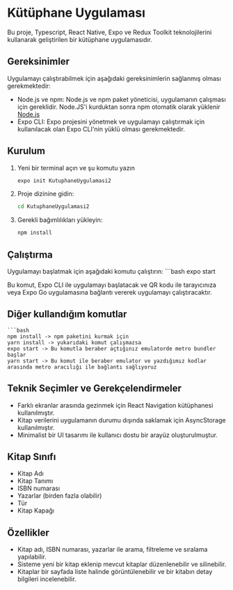 # Kütüphane Uygulaması

Bu proje, Typescript, React Native, Expo ve Redux Toolkit teknolojilerini kullanarak geliştirilen bir kütüphane uygulamasıdır.

## Gereksinimler

Uygulamayı çalıştırabilmek için aşağıdaki gereksinimlerin sağlanmış olması gerekmektedir:

- Node.js ve npm: Node.js ve npm paket yöneticisi, uygulamanın çalışması için gereklidir. Node.JS'i kurduktan sonra npm otomatik olarak yüklenir   
  [Node.js](https://nodejs.org/)
- Expo CLI: Expo projesini yönetmek ve uygulamayı çalıştırmak için kullanılacak olan Expo CLI'nin yüklü olması gerekmektedir.

## Kurulum

1. Yeni bir terminal açın ve şu komutu yazın

    ```bash
    expo init KutuphaneUygulamasi2


2. Proje dizinine gidin:

   ```bash
   cd KutuphaneUygulamasi2

3. Gerekli bağımlılıkları yükleyin:

    ```bash
    npm install


## Çalıştırma
Uygulamayı başlatmak için aşağıdaki komutu çalıştırın:
       ```bash
       expo start

Bu komut, Expo CLI ile uygulamayı başlatacak ve QR kodu ile tarayıcınıza veya Expo Go uygulamasına bağlantı vererek uygulamayı çalıştıracaktır.

## Diğer kullandığım komutlar
    ```bash
    npm install -> npm paketini kurmak için
    yarn install -> yukarıdaki komut çalışmazsa
    expo start -> Bu komutla beraber açtığınız emulatorde metro bundler başlar
    yarn start -> Bu komut ile beraber emulator ve yazdığımız kodlar arasında metro aracılığı ile bağlantı sağlıyoruz
## Teknik Seçimler ve Gerekçelendirmeler
- Farklı ekranlar arasında gezinmek için React Navigation kütüphanesi kullanılmıştır.
- Kitap verilerini uygulamanın durumu dışında saklamak için AsyncStorage kullanılmıştır.
- Minimalist bir UI tasarımı ile kullanıcı dostu bir arayüz oluşturulmuştur.

## Kitap Sınıfı
- Kitap Adı
- Kitap Tanımı
- ISBN numarası
- Yazarlar (birden fazla olabilir)
- Tür
- Kitap Kapağı

## Özellikler
- Kitap adı, ISBN numarası, yazarlar ile arama, filtreleme ve sıralama yapılabilir.
- Sisteme yeni bir kitap eklenip mevcut kitaplar düzenlenebilir ve silinebilir.
- Kitaplar bir sayfada liste halinde görüntülenebilir ve bir kitabın detay bilgileri incelenebilir.
